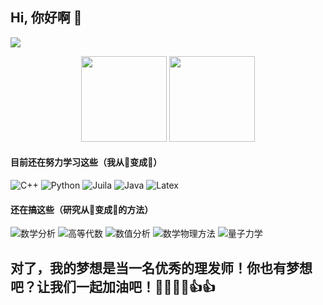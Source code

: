 ## Hi, 你好啊 👋
![](https://visitor-badge.glitch.me/badge?page_id=mathliker.readme)

<div align="center">
  <img height="137px" src="https://github-readme-stats.vercel.app/api?username=mathliker&show_icons=true&count_private=true&hide=prs&theme=dracula" />
  <img height="137px" src="https://github-readme-stats.vercel.app/api/top-langs/?username=mathliker&theme=dracula&layout=compact" />
</div>

#### 目前还在努力学习这些（我从👦变成👴）
![C++](https://img.shields.io/badge/-C++-00599C?style=flat-square&logo=c) ![Python](https://img.shields.io/badge/-Python-purple?style=flat-square&logo=Python) ![Juila](https://img.shields.io/badge/-Julia-brightgreen?style=flat-square&logo=Julia) ![Java](https://img.shields.io/badge/-Java-orange?style=flat-square&logo=java) ![Latex](https://img.shields.io/badge/-LaTeX-ff69b4?style=flat-square&logo=LaTex)
#### 还在搞这些（研究从👴变成👦的方法）
![数学分析](https://img.shields.io/badge/-数学分析-red?style=flat-square) ![高等代数](https://img.shields.io/badge/-高等代数-orange?style=flat-square)  ![数值分析](https://img.shields.io/badge/-数值分析-yellow?style=flat-square) ![数学物理方法](https://img.shields.io/badge/-数学物理方法-success?style=flat-square) ![量子力学](https://img.shields.io/badge/-量子力学-blue?style=flat-square)
 
 ## 对了，我的梦想是当一名优秀的理发师！你也有梦想吧？让我们一起加油吧！💪💪✊✊👍👍 
